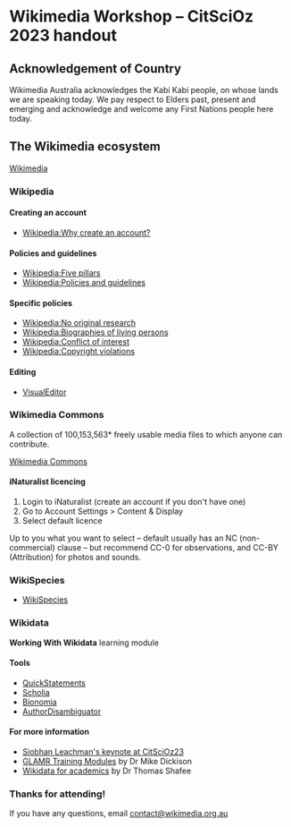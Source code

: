 # Wikimedia Workshop – CitSciOz 2023 handout

## Acknowledgement of Country
Wikimedia Australia acknowledges the Kabi Kabi people, on whose lands we are speaking today. We pay respect to  Elders past, present and emerging and acknowledge and welcome any First Nations people here today.

## The Wikimedia ecosystem
[Wikimedia](https://www.wikimedia.org)

### Wikipedia
#### Creating an account
- [Wikipedia:Why create an account?](https://en.wikipedia.org/wiki/Wikipedia:Why_create_an_account%3F)

#### Policies and guidelines
- [Wikipedia:Five pillars](https://en.wikipedia.org/wiki/Wikipedia:Five_pillars)
- [Wikipedia:Policies and guidelines](https://en.wikipedia.org/wiki/Wikipedia:Policies_and_guidelines)

#### Specific policies
- [Wikipedia:No original research](https://en.wikipedia.org/wiki/Wikipedia:No_original_research)
- [Wikipedia:Biographies of living persons](https://en.wikipedia.org/wiki/Wikipedia:Biographies_of_living_persons)
- [Wikipedia:Conflict of interest](https://en.wikipedia.org/wiki/Wikipedia:Conflict_of_interest)
- [Wikipedia:Copyright violations](https://en.wikipedia.org/wiki/Wikipedia:Copyright_violations)

#### Editing
- [VisualEditor](https://en.wikipedia.org/wiki/Wikipedia:VisualEditor)

### Wikimedia Commons
A collection of 100,153,563* freely usable media files to which anyone can contribute.

[Wikimedia Commons](https://commons.wikimedia.org/wiki/Main_Page)

#### iNaturalist licencing
1. Login to iNaturalist (create an account if you don't have one)
2. Go to Account Settings > Content & Display
3. Select default licence

Up to you what you want to select – default usually has an NC (non-commercial) clause – but recommend CC-0 for observations, and CC-BY (Attribution) for photos and sounds.

### WikiSpecies
- [WikiSpecies](https://species.wikimedia.org/wiki/Main_Page)

### Wikidata
**Working With Wikidata** learning module

#### Tools

- [QuickStatements](https://tools.wmflabs.org/quickstatements/)
- [Scholia](https://scholia.toolforge.org)
- [Bionomia](https://bionomia.net)
- [AuthorDisambiguator](https://author-disambiguator.toolforge.org)

#### For more information
- [Siobhan Leachman's keynote at CitSciOz23](https://citizenscience.org.au/citscioz23/#keynote-speakers)
- [GLAMR Training Modules](https://wikimedia.org.au/wiki/GLAMR_Training) by Dr Mike Dickison
- [Wikidata for academics](https://upload.wikimedia.org/wikipedia/commons/e/e8/Wikidata_for_academics_workshop.pdf) by Dr Thomas Shafee

### Thanks for attending!
If you have any questions, email contact@wikimedia.org.au
